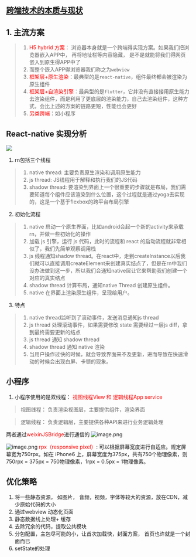 ## [跨端技术的本质与现状](https://mp.weixin.qq.com/s/XO4LIvglk2wrMT-Vjd6rkA)
## 1. 主流方案
> 1. <font color="red">H5 hybrid 方案</font>： 浏览器本身就是一个跨端得实现方案。如果我们把浏览器嵌入APP中， 再将地址栏等内容隐藏， 是不是就能将我们得网页嵌入到原生得APP中了
> 2. 而整个嵌入APP得浏览器我们称之为`webview`
> 3. <font color="red">框架层+原生渲染</font>：最典型的是`react-native`，组件最终都会被渲染为原生组件
> 4. <font color="red">框架层+自渲染引擎</font>：最典型的是`flutter`，它并没有直接接用原生能力去渲染组件，而是利用了更底层的渲染能力，自己去渲染组件，这种方式，会比上述的方案的链路更短，性能也会更好
> 5. <font color="red">另类跨端</font>：如小程序

## React-native 实现分析
![](https://mmbiz.qpic.cn/mmbiz_png/3xDuJ3eiciblnSuuXtDd9YR5Dax7ibLusLoeNPxBxupC4I6vLOYuIt6lHOS26IMctA2BOnjG87lUcLgO1wB0jYKvQ/640?wx_fmt=png&wxfrom=5&wx_lazy=1&wx_co=1)
1. rn包括三个线程
> 1. native thread: 主要负责原生渲染和调用原生能力
> 2. js thread: JS线程用于解释和执行我们的JS代码
> 3. shadow thread: 要渲染到界面上一个很重要的步骤就是布局，我们需要知道每个组件应该渲染到什么位置，这个过程就是通过yoga去实现的，这是一个基于flexbox的跨平台布局引擎

2. 初始化流程
> 1. native 启动一个原生界面，比如android会起一个新的activity来承载rn，并做一些初始化的操作
> 2. 加载 js 引擎，运行 js 代码，此时的流程和 react 的启动流程就非常相似了，我们先简单观察调用栈
> 3. js 线程通知shadow thread。在react中，走到createInstance以后我们就可以直接调用createElement来创建真实结点了，但是在rn中我们没办法做到这一步，所以我们会通知native层让它来帮助我们创建一个对应的真实结点
> 4. shadow thread 计算布局，通知native Thread 创建原生组件。
> 5. native 在界面上渲染原生组件，呈现给用户。

3. 特点
> 1. native thread监听到了滚动事件，发送消息通知js thread
> 2. js thread 处理滚动事件，如果需要修改 state 需要经过一层js diff，拿到最终需要更新的结点
> 3. js thread 通知 shadow thread
> 4. shadow thread 通知 native 渲染
> 5. 当用户操作过快的时候，就会导致界面来不及更新，进而导致在快速滑动的时候会出现白屏、卡顿的现象。

## 小程序

1. 小程序使用的是双线程： <font color=red>视图线程View 和 逻辑线程App service</font>
> 视图线程： 负责渲染视图层，主要提供组件，渲染界面

> 逻辑线程： 负责逻辑层，主要提供各种API来进行业务逻辑处理

两者通过<font color=red>weixinJSBridge</font>进行通信的
![image.png](https://imgcache.qq.com/operation/dianshi/other/0b8c427c5ad45e5105b390c6957c3_w662_h1014.e5da22e1853f0db7f65f52816a4224019b340573.png)


![image.png](https://imgcache.qq.com/operation/dianshi/other/1645168911-8551-620f490fd0c8b-846493.4e169eb1fdb4f08d7b23614b12a2c739c789cd8d.png)
<font color=red> rpx（responsive pixel）</font>: 可以根据屏幕宽度进行自适应。规定屏幕宽为750rpx。如在 iPhone6 上，屏幕宽度为375px，共有750个物理像素，则750rpx = 375px = 750物理像素，1rpx = 0.5px = 1物理像素。

## 优化策略
1. 将一些静态资源， 如图片， 音频，视频，字体等较大的资源，放在CDN，减少原始代码的大小
2. 通过webview 动态化页面
3. 静态数据线上处理+ 缓存
4. 去除冗余的代码，提取公共模块
5. 分包配置，主包尽可能的小，让首次加载快，封面方案， 首页也许就是一个封面而已
6. setState的处理
 


